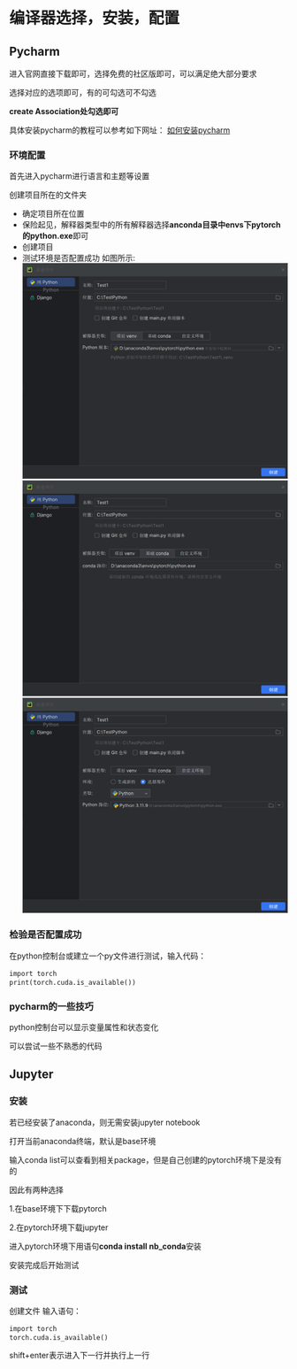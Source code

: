 # 编译器选择，安装，配置
## Pycharm
进入官网直接下载即可，选择免费的社区版即可，可以满足绝大部分要求

选择对应的选项即可，有的可勾选可不勾选

**create Association处勾选即可**

具体安装pycharm的教程可以参考如下网址：
[如何安装pycharm](https://blog.csdn.net/Z987421/article/details/131422753)

### 环境配置
首先进入pycharm进行语言和主题等设置

创建项目所在的文件夹
- 确定项目所在位置
- 保险起见，解释器类型中的所有解释器选择**anconda目录中envs下pytorch的python.exe**即可
- 创建项目
- 测试环境是否配置成功
如图所示:
![picture1](image/P1.png)
![picture2](image/P2.png)
![picture3](image/P3.png)

### 检验是否配置成功
在python控制台或建立一个py文件进行测试，输入代码：

```
import torch
print(torch.cuda.is_available())
```

### pycharm的一些技巧
python控制台可以显示变量属性和状态变化

可以尝试一些不熟悉的代码


## Jupyter
### 安装
若已经安装了anaconda，则无需安装jupyter notebook

打开当前anaconda终端，默认是base环境

输入conda list可以查看到相关package，但是自己创建的pytorch环境下是没有的

因此有两种选择

1.在base环境下下载pytorch

2.在pytorch环境下载jupyter


进入pytorch环境下用语句**conda install nb_conda**安装

安装完成后开始测试
### 测试
创建文件
输入语句：
```
import torch
torch.cuda.is_available()
```

shift+enter表示进入下一行并执行上一行






